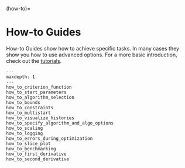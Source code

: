 (how-to)=

# How-to Guides

How-to Guides show how to achieve specific tasks. In many cases they show you how to use
advanced options. For a more basic introduction, check out the [tutorials](tutorials).

```{toctree}
---
maxdepth: 1
---
how_to_criterion_function
how_to_start_parameters
how_to_algorithm_selection
how_to_bounds
how_to_constraints
how_to_multistart
how_to_visualize_histories
how_to_specify_algorithm_and_algo_options
how_to_scaling
how_to_logging
how_to_errors_during_optimization
how_to_slice_plot
how_to_benchmarking
how_to_first_derivative
how_to_second_derivative
```
